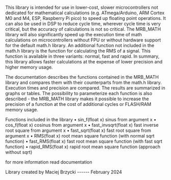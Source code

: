 This library is intended for use in lower-cost, slower microcontrollers not dedicated for mathematical calculations (e.g. ATmega/Arduino, ARM Cortex M0 and M4, ESP, Raspberry Pi pico) to speed up floating point operations. 
It can also be used in DSP to reduce cycle time, wherever cycle time is very critical, but the accuracy of calculations is not so critical. 
The MRB_MATH library will also significantly speed up the execution time of math calculations on microcontrollers without FPU or without hardware support for the default math.h library. 
An additional function not included in the math.h library is the function for calculating the RMS of a signal. This function is available in three variants: normal, fast and rapid. 
In summary, this library allows faster calculations at the expense of lower precision and higher memory usage.

The documentation describes the functions contained in the MRB_MATH library and compares them with their counterparts from the math.h library. 
Execution times and precision are compared. The results are summarized in graphs or tables. 
The possibility to parameterize each function is also described - the MRB_MATH library makes it possible to increase the precision of a function at the cost of additional cycles or FLASH/RAM memory usage.

Functions included in the library
•	sin_f(float x) 	sinus from argument  x
•	cos_f(float x)	cosinus from argument  x
•	fast_invsqrt(float x)       fast inverse root square from argument  x
•	fast_sqrt(float x)	        fast root square from argument  x
•	RMS(float x)	root mean square function (with normal sqrt function)
•	fast_RMS(float x)    fast root mean square function (with fast sqrt function)
•	rapid_RMS(float x)   rapid root mean square function (approach without sqrt)

for more information read documentation


Library created by Maciej Brzycki ------ February 2024
